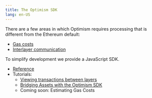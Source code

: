 ```yaml
---
title: The Optimism SDK
lang: en-US
---
```


There are a few areas in which Optimism requires processing that is different from the Ethereum default:

- [Gas costs](transaction-fees.md)
- [Interlayer communication](../bridge/basics.md)

To simplify development we provide a JavaScript SDK.

- [Reference](https://sdk.optimism.io/)
- Tutorials:
  - [Viewing transactions between layers](https://github.com/ethereum-optimism/optimism-tutorial/tree/main/sdk-view-tx#view-transactions-between-layers)
  - [Bridging Assets with the Optimism SDK](https://github.com/ethereum-optimism/optimism-tutorial/tree/main/cross-dom-bridge)
  - Coming soon: Estimating Gas Costs
  
